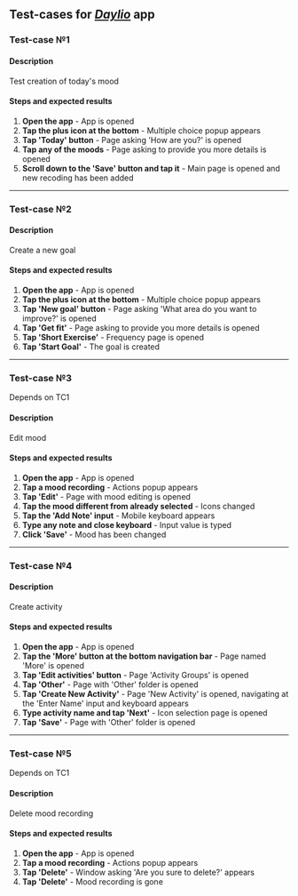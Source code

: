 ## Test-cases for [_Daylio_](https://play.google.com/store/apps/details?id=net.daylio&hl=uk&gl=US&pli=1) app

### Test-case №1

#### Description

Test creation of today's mood

#### Steps and expected results

1. **Open the app** - App is opened
2. **Tap the plus icon at the bottom** - Multiple choice popup appears
3. **Tap 'Today' button** - Page asking 'How are you?' is opened
4. **Tap any of the moods** - Page asking to provide you more details is opened
5. **Scroll down to the 'Save' button and tap it** - Main page is opened and new recoding has been added

---

### Test-case №2

#### Description

Create a new goal

#### Steps and expected results

1. **Open the app** - App is opened
2. **Tap the plus icon at the bottom** - Multiple choice popup appears
3. **Tap 'New goal' button** - Page asking 'What area do you want to improve?' is opened
4. **Tap 'Get fit'** - Page asking to provide you more details is opened
5. **Tap 'Short Exercise'** - Frequency page is opened
6. **Tap 'Start Goal'** - The goal is created

---

### Test-case №3

Depends on TC1

#### Description

Edit mood

#### Steps and expected results

1. **Open the app** - App is opened
2. **Tap a mood recording** - Actions popup appears
3. **Tap 'Edit'** - Page with mood editing is opened
4. **Tap the mood different from already selected** - Icons changed
5. **Tap the 'Add Note' input** - Mobile keyboard appears
6. **Type any note and close keyboard** - Input value is typed
7. **Click 'Save'** - Mood has been changed

---

### Test-case №4

#### Description

Create activity

#### Steps and expected results

1. **Open the app** - App is opened
2. **Tap the 'More' button at the bottom navigation bar** - Page named 'More' is opened
3. **Tap 'Edit activities' button** - Page 'Activity Groups' is opened
4. **Tap 'Other'** - Page with 'Other' folder is opened 
5. **Tap 'Create New Activity'** - Page 'New Activity' is opened, navigating at the 'Enter Name' input and keyboard appears
6. **Type activity name and tap 'Next'** - Icon selection page is opened
7. **Tap 'Save'** - Page with 'Other' folder is opened

---

### Test-case №5

Depends on TC1

#### Description

Delete mood recording

#### Steps and expected results

1. **Open the app** - App is opened
2. **Tap a mood recording** - Actions popup appears
3. **Tap 'Delete'** - Window asking 'Are you sure to delete?' appears
4. **Tap 'Delete'** - Mood recording is gone
